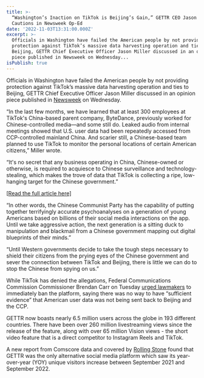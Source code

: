 ```yaml
---
title: >-
  “Washington’s Inaction on TikTok is Beijing’s Gain,” GETTR CEO Jason Miller
  Cautions in Newsweek Op-Ed
date: '2022-11-03T13:31:00.000Z'
excerpt: >-
  Officials in Washington have failed the American people by not providing
  protection against TikTok’s massive data harvesting operation and ties to
  Beijing, GETTR Chief Executive Officer Jason Miller discussed in an opinion
  piece published in Newsweek on Wednesday...
isPublish: true
---
```


Officials in Washington have failed the American people by not providing protection against TikTok’s massive data harvesting operation and ties to Beijing, GETTR Chief Executive Officer Jason Miller discussed in an opinion piece published in [Newsweek](https://www.newsweek.com/washingtons-inaction-tiktok-beijings-gain-opinion-1755899) on Wednesday.

“In the last few months, we have learned that at least 300 employees at TikTok's China-based parent company, ByteDance, previously worked for Chinese-controlled media—and some still do. Leaked audio from internal meetings showed that U.S. user data had been repeatedly accessed from CCP-controlled mainland China. And scarier still, a Chinese-based team planned to use TikTok to monitor the personal locations of certain American citizens,” Miller wrote.

“It's no secret that any business operating in China, Chinese-owned or otherwise, is required to acquiesce to Chinese surveillance and technology-stealing, which makes the trove of data that TikTok is collecting a ripe, low-hanging target for the Chinese government.”

\[[Read the full article here\]](https://www.newsweek.com/washingtons-inaction-tiktok-beijings-gain-opinion-1755899)

“In other words, the Chinese Communist Party has the capability of putting together terrifyingly accurate psychoanalyses on a generation of young Americans based on billions of their social media interactions on the app. Until we take aggressive action, the next generation is a sitting duck to manipulation and blackmail from a Chinese government mapping out digital blueprints of their minds.”

“Until Western governments decide to take the tough steps necessary to shield their citizens from the prying eyes of the Chinese government and sever the connection between TikTok and Beijing, there is little we can do to stop the Chinese from spying on us.”

While TikTok has denied the allegations, Federal Communications Commission Commissioner Brendan Carr on Tuesday [urged lawmakers](https://www.axios.com/2022/11/01/interview-fcc-commissioner-says-government-should-ban-tiktok) to immediately ban the platform, saying there was no way to have “sufficient evidence” that American user data was not being sent back to Beijing and the CCP.

GETTR now boasts nearly 6.5 million users across the globe in 193 different countries. There have been over 260 million livestreaming views since the release of the feature, along with over 65 million Vision views - the short video feature that is a direct competitor to Instagram Reels and TikTok.

A new report from Comscore data and covered by [Rolling Stone](https://www.rollingstone.com/politics/politics-news/parler-right-wing-platforms-dip-traffic-1234618055/) found that GETTR was the only alternative social media platform which saw its year-over-year (YOY) unique visitors increase between September 2021 and September 2022.

